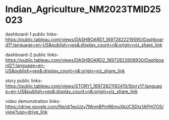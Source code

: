 # Indian_Agriculture_NM2023TMID25023


dashboard-1 public links-https://public.tableau.com/views/DASHBOARD1_16972822219590/Dashboard1?:language=en-US&publish=yes&:display_count=n&:origin=viz_share_link

dashboard-2 public links-https://public.tableau.com/views/DASHBOARD2_16972822608930/Dashboard2?:language=en-US&publish=yes&:display_count=n&:origin=viz_share_link

story public links- https://public.tableau.com/views/STORY1_16972821192410/Story1?:language=en-US&publish=yes&:display_count=n&:origin=viz_share_link


video demonstration links-https://drive.google.com/file/d/1euUzv7MnmBPmR6msXkUC5Dtx1APHj7O5/view?usp=drive_link
